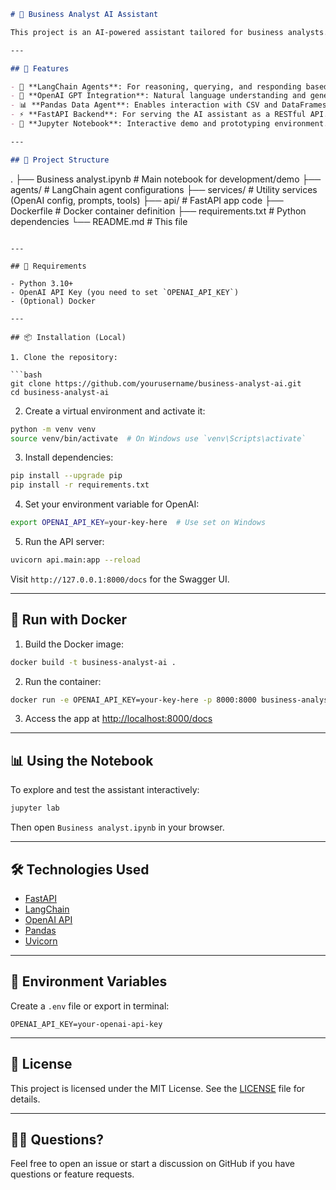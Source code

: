 

```markdown
# 🤖 Business Analyst AI Assistant

This project is an AI-powered assistant tailored for business analysts. It allows users to interact with business data conversationally using tools like LangChain, OpenAI's GPT models, and FastAPI. The assistant can understand natural language queries and provide structured, context-aware answers using data tools like Pandas.

---

## 🚀 Features

- 🔗 **LangChain Agents**: For reasoning, querying, and responding based on business context.
- 🧠 **OpenAI GPT Integration**: Natural language understanding and generation.
- 📊 **Pandas Data Agent**: Enables interaction with CSV and DataFrames.
- ⚡ **FastAPI Backend**: For serving the AI assistant as a RESTful API.
- 🧪 **Jupyter Notebook**: Interactive demo and prototyping environment.

---

## 📁 Project Structure

```

.
├── Business analyst.ipynb     # Main notebook for development/demo
├── agents/                    # LangChain agent configurations
├── services/                  # Utility services (OpenAI config, prompts, tools)
├── api/                       # FastAPI app code
├── Dockerfile                 # Docker container definition
├── requirements.txt           # Python dependencies
└── README.md                  # This file

````

---

## 🔧 Requirements

- Python 3.10+
- OpenAI API Key (you need to set `OPENAI_API_KEY`)
- (Optional) Docker

---

## 📦 Installation (Local)

1. Clone the repository:

```bash
git clone https://github.com/yourusername/business-analyst-ai.git
cd business-analyst-ai
````

2. Create a virtual environment and activate it:

```bash
python -m venv venv
source venv/bin/activate  # On Windows use `venv\Scripts\activate`
```

3. Install dependencies:

```bash
pip install --upgrade pip
pip install -r requirements.txt
```

4. Set your environment variable for OpenAI:

```bash
export OPENAI_API_KEY=your-key-here  # Use set on Windows
```

5. Run the API server:

```bash
uvicorn api.main:app --reload
```

Visit `http://127.0.0.1:8000/docs` for the Swagger UI.

---

## 🐳 Run with Docker

1. Build the Docker image:

```bash
docker build -t business-analyst-ai .
```

2. Run the container:

```bash
docker run -e OPENAI_API_KEY=your-key-here -p 8000:8000 business-analyst-ai
```

3. Access the app at [http://localhost:8000/docs](http://localhost:8000/docs)

---

## 📊 Using the Notebook

To explore and test the assistant interactively:

```bash
jupyter lab
```

Then open `Business analyst.ipynb` in your browser.

---

## 🛠️ Technologies Used

* [FastAPI](https://fastapi.tiangolo.com/)
* [LangChain](https://www.langchain.com/)
* [OpenAI API](https://platform.openai.com/)
* [Pandas](https://pandas.pydata.org/)
* [Uvicorn](https://www.uvicorn.org/)

---

## 📌 Environment Variables

Create a `.env` file or export in terminal:

```env
OPENAI_API_KEY=your-openai-api-key
```

---

## 📝 License

This project is licensed under the MIT License. See the [LICENSE](LICENSE) file for details.

---

## 🙋‍♂️ Questions?

Feel free to open an issue or start a discussion on GitHub if you have questions or feature requests.

```


